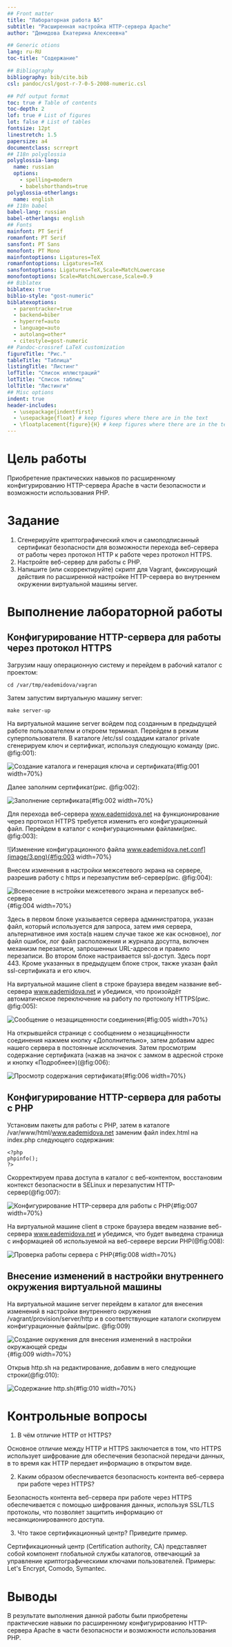```yaml
---
## Front matter
title: "Лабораторная работа №5"
subtitle: "Расширенная настройка HTTP-сервера Apache"
author: "Демидова Екатерина Алексеевна"

## Generic otions
lang: ru-RU
toc-title: "Содержание"

## Bibliography
bibliography: bib/cite.bib
csl: pandoc/csl/gost-r-7-0-5-2008-numeric.csl

## Pdf output format
toc: true # Table of contents
toc-depth: 2
lof: true # List of figures
lot: false # List of tables
fontsize: 12pt
linestretch: 1.5
papersize: a4
documentclass: scrreprt
## I18n polyglossia
polyglossia-lang:
  name: russian
  options:
	- spelling=modern
	- babelshorthands=true
polyglossia-otherlangs:
  name: english
## I18n babel
babel-lang: russian
babel-otherlangs: english
## Fonts
mainfont: PT Serif
romanfont: PT Serif
sansfont: PT Sans
monofont: PT Mono
mainfontoptions: Ligatures=TeX
romanfontoptions: Ligatures=TeX
sansfontoptions: Ligatures=TeX,Scale=MatchLowercase
monofontoptions: Scale=MatchLowercase,Scale=0.9
## Biblatex
biblatex: true
biblio-style: "gost-numeric"
biblatexoptions:
  - parentracker=true
  - backend=biber
  - hyperref=auto
  - language=auto
  - autolang=other*
  - citestyle=gost-numeric
## Pandoc-crossref LaTeX customization
figureTitle: "Рис."
tableTitle: "Таблица"
listingTitle: "Листинг"
lofTitle: "Список иллюстраций"
lotTitle: "Список таблиц"
lolTitle: "Листинги"
## Misc options
indent: true
header-includes:
  - \usepackage{indentfirst}
  - \usepackage{float} # keep figures where there are in the text
  - \floatplacement{figure}{H} # keep figures where there are in the text
---
```


# Цель работы

Приобретение практических навыков по расширенному конфигурированию HTTP-сервера Apache в части безопасности и возможности использования PHP.

# Задание

1. Сгенерируйте криптографический ключ и самоподписанный сертификат безопасности для возможности перехода веб-сервера от работы через протокол HTTP к работе через протокол HTTPS.
2. Настройте веб-сервер для работы с PHP.
3. Напишите (или скорректируйте) скрипт для Vagrant, фиксирующий действия по расширенной настройке HTTP-сервера во внутреннем окружении виртуальной машины server.

# Выполнение лабораторной работы

## Конфигурирование HTTP-сервера для работы через протокол HTTPS

Загрузим нашу операционную систему и перейдем в рабочий каталог с проектом:
```
cd /var/tmp/eademidova/vagran
```
Затем запустим виртуальную машину server:
```
make server-up
```

На виртуальной машине server войдем под созданным в предыдущей работе
пользователем и откроем терминал. Перейдем в режим суперпользователя. В каталоге /etc/ssl создадим каталог private сгенерируем ключ и сертификат, используя следующую команду (рис. @fig:001):

![Создание каталога и генерация ключа и сертификата](image/1.png){#fig:001 width=70%}

Далее заполним сертификат(рис. @fig:002):

![Заполнение сертификата](image/2.png){#fig:002 width=70%}

Для перехода веб-сервера www.eademidova.net на функционирование через протокол HTTPS требуется изменить его конфигурационный файл. Перейдем в каталог с конфигурационными файлами(рис. @fig:003):

![Изменение конфигурационного файла www.eademidova.net.conf](image/3.png){#fig:003 width=70%}

Внесем изменения в настройки межсетевого экрана на сервере, разрешив работу с https и перезапустим веб-сервер(рис. @fig:004):

![Всенесение в нстройки межсетевого экрана и перезапуск веб-сервера](image/4.png){#fig:004 width=70%}

Здесь в первом блоке указывается сервера администратора, указан файл, который используется для запроса, затем имя сервера, альтернативное имя хоста(в нашем случае такое же как основное), лог файл ошибок, лог файл расположения и журнала досутпа, включен механизм перезаписи, запрошенных URL-адресов и правило перезаписи. Во втором блоке настраивается ssl-доступ. Здесь порт 443. Кроме указанных в предыдущем блоке строк, также указан файл ssl-сертификата и его ключ.

На виртуальной машине client в строке браузера введем название веб-сервера www.eademidova.net и убедимся, что произойдёт автоматическое переключение на работу по протоколу HTTPS(рис. @fig:005):

![Сообщение о незащищенности соединения](image/5.png){#fig:005 width=70%}

На открывшейся странице с сообщением о незащищённости соединения нажмем кнопку «Дополнительно», затем добавим адрес нашего сервера в постоянные исключения. Затем просмотрим содержание сертификата (нажав на значок с замком в адресной строке и кнопку «Подробнее»)(@fig:006):

![Просмотр содержания сертификата](image/6.png){#fig:006 width=70%}

## Конфигурирование HTTP-сервера для работы с PHP

Установим пакеты для работы с PHP, затем в каталоге /var/www/html/www.eademidova.net заменим файл index.html на index.php следующего содержания:
```
<?php
phpinfo();
?>
```
Cкорректируем права доступа в каталог с веб-контентом, восстановим контекст безопасности в SELinux и перезапустим HTTP-сервер(@fig:007):

![Конфигурирование HTTP-сервера для работы с PHP](image/7.png){#fig:007 width=70%}

На виртуальной машине client в строке браузера введем название веб-сервера www.eademidova.net и убедимся, что будет выведена страница с информацией об используемой на веб-сервере версии PHP(@fig:008):

![Проверка работы сервера с PHP](image/8.png){#fig:008 width=70%}

## Внесение изменений в настройки внутреннего окружения виртуальной машины

На виртуальной машине server перейдем в каталог для внесения изменений в настройки внутреннего окружения /vagrant/provision/server/http и в соответствующие каталоги скопируем конфигурационные файлы(рис. @fig:009)

![Создание окружения для внесения изменений в настройки окружающей среды](image/9.png){#fig:009 width=70%}

Открыв http.sh на редактирование, добавим в него следующие строки(@fig:010):

![Содержание http.sh](image/10.png){#fig:010 width=70%}

# Контрольные вопросы

1. В чём отличие HTTP от HTTPS?

Основное отличие между HTTP и HTTPS заключается в том, что HTTPS использует шифрование для обеспечения безопасной передачи данных, в то время как HTTP передает информацию в открытом виде.

2. Каким образом обеспечивается безопасность контента веб-сервера при работе через
HTTPS?

Безопасность контента веб-сервера при работе через HTTPS обеспечивается с помощью шифрования данных, используя SSL/TLS протоколы, что позволяет защитить информацию от несанкционированного доступа.

3. Что такое сертификационный центр? Приведите пример.

Сертификационный центр (Certification authority, CA) представляет собой компонент глобальной службы каталогов, отвечающий за управление криптографическими ключами пользователей. Примеры: Let's Encrypt, Comodo, Symantec.

# Выводы

В результате выполнения данной работы были приобретены практические навыки  по расширенному конфигурированию HTTP-сервера Apache в части безопасности и возможности использования PHP.

